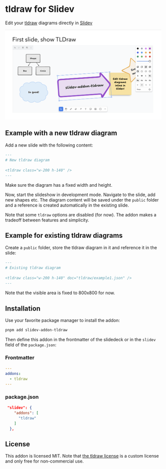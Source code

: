 # tldraw for Slidev

Edit your [tldraw](https://tldraw.dev) diagrams directly in [Slidev](https://sli.dev/)

![example](./example-assets/tldraw-in-slidev.png)

## Example with a new tldraw diagram

Add a new slide with the following content:

```md
---
# New tldraw diagram

<tldraw class="w-200 h-140" />
---
```

Make sure the diagram has a fixed width and height.

Now, start the slideshow in development mode. Navigate to the slide, add new shapes etc. The diagram content will be saved under the `public` folder and a reference is created automatically in the existing slide.

Note that some `tldraw` options are disabled (for now). The addon makes a tradeoff between features and simplicity.

## Example for existing tldraw diagrams

Create a `public` folder, store the tldraw diagram in it and reference it in the slide:

```md
---
# Existing tldraw diagram

<tldraw class="w-200 h-140" doc="tldraw/example1.json" />
---
```

Note that the visible area is fixed to 800x800 for now.

## Installation

Use your favorite package manager to install the addon:

```bash
pnpm add slidev-addon-tldraw
```

Then define this addon in the frontmatter of the slidedeck or in the `slidev` field of the `package.json`:

### Frontmatter

```yaml
---
addons:
  - tldraw
---
```

### package.json

```json
 "slidev": {
    "addons": [
      "tldraw"
    ]
  },
```

## License

This addon is licensed MIT. Note that [the tldraw license](https://github.com/tldraw/tldraw/blob/main/LICENSE.md) is a custom license and only free for non-commercial use.
